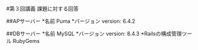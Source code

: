 #第３回講義 課題に対する回答

##APサーバー
*名前 Puma
*バージョン version: 6.4.2 

##DBサーバー
*名前 MySQL
*バージョン version: 8.4.3
*Railsの構成管理ツール RubyGems




